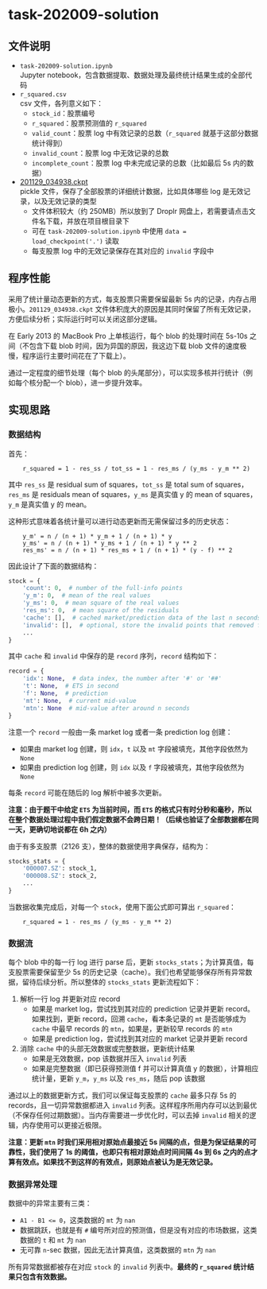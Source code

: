 # task-202009-solution

## 文件说明

- `task-202009-solution.ipynb`  
Jupyter notebook，包含数据提取、数据处理及最终统计结果生成的全部代码
- `r_squared.csv`  
csv 文件，各列意义如下：
    - `stock_id`：股票编号
    - `r_squared`：股票预测值的 `r_squared`
    - `valid_count`：股票 log 中有效记录的总数（`r_squared` 就基于这部分数据统计得到）
    - `invalid_count`：股票 log 中无效记录的总数
    - `incomplete_count`：股票 log 中未完成记录的总数（比如最后 5s 内的数据）
- [201129_034938.ckpt](https://wena.d.pr/Gy1KZp)  
pickle 文件，保存了全部股票的详细统计数据，比如具体哪些 log 是无效记录，以及无效记录的类型
    - 文件体积较大（约 250MB）所以放到了 Droplr 网盘上，若需要请点击文件名下载，并放在项目根目录下
    - 可在 `task-202009-solution.ipynb` 中使用 `data = load_checkpoint('.')` 读取
    - 每支股票 log 中的无效记录保存在其对应的 `invalid` 字段中

## 程序性能

采用了统计量动态更新的方式，每支股票只需要保留最新 5s 内的记录，内存占用极小。`201129_034938.ckpt` 文件体积庞大的原因是其同时保留了所有无效记录，方便后续分析；实际运行时可以关闭这部分逻辑。

在 Early 2013 的 MacBook Pro 上单核运行，每个 blob 的处理时间在 5s-10s 之间（不包含下载 blob 时间，因为异国的原因，我这边下载 blob 文件的速度极慢，程序运行主要时间花在了下载上）。

通过一定程度的细节处理（每个 blob 的头尾部分），可以实现多核并行统计（例如每个核分配一个 blob），进一步提升效率。

## 实现思路

### 数据结构

首先：

```
    r_squared = 1 - res_ss / tot_ss = 1 - res_ms / (y_ms - y_m ** 2)
```

其中 `res_ss` 是 residual sum of squares，`tot_ss` 是 total sum of squares，`res_ms` 是 residuals mean of squares，`y_ms` 是真实值 y 的 mean of squares，`y_m` 是真实值 y 的 mean。

这种形式意味着各统计量可以进行动态更新而无需保留过多的历史状态：

```
    y_m' = n / (n + 1) * y_m + 1 / (n + 1) * y
    y_ms' = n / (n + 1) * y_ms + 1 / (n + 1) * y ** 2
    res_ms' = n / (n + 1) * res_ms + 1 / (n + 1) * (y - f) ** 2
```

因此设计了下面的数据结构：

```python
stock = {
    'count': 0,  # number of the full-info points
    'y_m': 0,  # mean of the real values
    'y_ms': 0,  # mean square of the real values
    'res_ms': 0,  # mean square of the residuals
    'cache': [],  # cached market/prediction data of the last n seconds
    'invalid': [],  # optional, store the invalid points that removed from cache
    ...
}
```

其中 `cache` 和 `invalid` 中保存的是 `record` 序列，`record` 结构如下：

```python
record = {
    'idx': None,  # data index, the number after '#' or '##'
    't': None,  # ETS in second
    'f': None,  # prediction
    'mt': None,  # current mid-value
    'mtn': None  # mid-value after around n seconds
}
```

注意一个 `record` 一般由一条 market log 或者一条 prediction log 创建：

- 如果由 market log 创建，则 `idx`，`t` 以及 `mt` 字段被填充，其他字段依然为 `None`
- 如果由 prediction log 创建，则 `idx` 以及 `f` 字段被填充，其他字段依然为 `None`

每条 `record` 可能在随后的 log 解析中被多次更新。

**注意：由于题干中给定 `ETS` 为当前时间，而 `ETS` 的格式只有时分秒和毫秒，所以在整个数据处理过程中我们假定数据不会跨日期！（后续也验证了全部数据都在同一天，更确切地说都在 6h 之内）**

由于有多支股票（2126 支），整体的数据使用字典保存，结构为：

```python
stocks_stats = {
    '000007.SZ': stock_1,
    '000008.SZ': stock_2,
    ...
}
```

当数据收集完成后，对每一个 `stock`，使用下面公式即可算出 `r_squared`：

```
    r_squared = 1 - res_ms / (y_ms - y_m ** 2)
```

### 数据流

每个 blob 中的每一行 log 进行 parse 后，更新 `stocks_stats`；为计算真值，每支股票需要保留至少 5s 的历史记录（cache）。我们也希望能够保存所有异常数据，留待后续分析。所以整体的 `stocks_stats` 更新流程如下：

1. 解析一行 log 并更新对应 record
    - 如果是 market log，尝试找到其对应的 prediction 记录并更新 record。如果找到，更新 record，回溯 `cache`，看本条记录的 `mt` 是否能够成为 `cache` 中最早 records 的 `mtn`，如果是，更新较早 records 的 `mtn`
    - 如果是 prediction log，尝试找到其对应的 market 记录并更新 record
2. 消除 `cache` 中的头部无效数据或完整数据，更新统计结果
    - 如果是无效数据，pop 该数据并压入 `invalid` 列表
    - 如果是完整数据（即已获得预测值 f 并可以计算真值 y 的数据），计算相应统计量，更新 `y_m`，`y_ms` 以及 `res_ms`，随后 pop 该数据

通过以上的数据更新方式，我们可以保证每支股票的 `cache` 最多只存 5s 的 records，且一切异常数据都进入 `invalid` 列表。这样程序所用内存可以达到最优（不保存任何过期数据）。当内存需要进一步优化时，可以去掉 `invalid` 相关的逻辑，内存使用可以更接近极限。

**注意：更新 `mtn` 时我们采用相对原始点最接近 5s 间隔的点，但是为保证结果的可靠性，我们使用了 1s 的阈值，也即只有相对原始点时间间隔 4s 到 6s 之内的点才算有效点。如果找不到这样的有效点，则原始点被认为是无效记录。**

### 数据异常处理

数据中的异常主要有三类：

- `A1 - B1 <= 0`，这类数据的 `mt` 为 `nan`
- 数据跳跃，也就是有 `#` 编号所对应的预测值，但是没有对应的市场数据，这类数据的 `t` 和 `mt` 为 `nan`
- 无可靠 `n`-sec 数据，因此无法计算真值，这类数据的 `mtn` 为 `nan`

所有异常数据都被存在对应 `stock` 的 `invalid` 列表中。**最终的 `r_squared` 统计结果只包含有效数据。**
